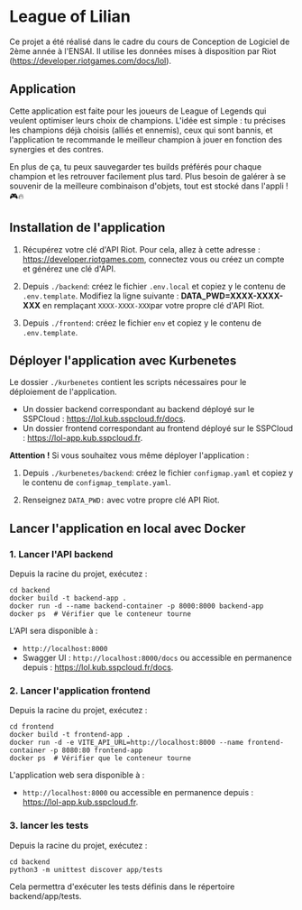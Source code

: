 # League of Lilian

Ce projet a été réalisé dans le cadre du cours de Conception de Logiciel de 2ème année à l'ENSAI. Il utilise les données mises à disposition par Riot (https://developer.riotgames.com/docs/lol).

## Application

Cette application est faite pour les joueurs de League of Legends qui veulent optimiser leurs choix de champions. L'idée est simple : tu précises les champions déjà choisis (alliés et ennemis), ceux qui sont bannis, et l'application te recommande le meilleur champion à jouer en fonction des synergies et des contres.

En plus de ça, tu peux sauvegarder tes builds préférés pour chaque champion et les retrouver facilement plus tard. Plus besoin de galérer à se souvenir de la meilleure combinaison d'objets, tout est stocké dans l'appli ! 🎮🔥

## Installation de l'application

1. Récupérez votre clé d'API Riot. Pour cela, allez à cette adresse : https://developer.riotgames.com, connectez vous ou créez un compte et générez une clé d'API.

2. Depuis ```./backend```: créez le fichier ```.env.local``` et copiez y le contenu de ```.env.template```. Modifiez la ligne suivante : **DATA_PWD=XXXX-XXXX-XXX** en remplaçant ```XXXX-XXXX-XXX```par votre propre clé d'API Riot.

2. Depuis ```./frontend```: créez le fichier ```env``` et copiez y le contenu de ```.env.template```.

## Déployer l'application avec Kurbenetes

Le dossier ```./kurbenetes``` contient les scripts nécessaires pour le déploiement de l'application.

- Un dossier backend correspondant au backend déployé sur le SSPCloud : https://lol.kub.sspcloud.fr/docs.
- Un dossier frontend correspondant au frontend déployé sur le SSPCloud : https://lol-app.kub.sspcloud.fr.

**Attention !** Si vous souhaitez vous même déployer l'application : 

1. Depuis ```./kurbenetes/backend```: créez le fichier ```configmap.yaml``` et copiez y le contenu de ```configmap_template.yaml```.

2. Renseignez ```DATA_PWD:``` avec votre propre clé API Riot.

## Lancer l'application en local avec Docker

### 1. Lancer l'API backend

Depuis la racine du projet, exécutez : 

```
cd backend
docker build -t backend-app .
docker run -d --name backend-container -p 8000:8000 backend-app
docker ps  # Vérifier que le conteneur tourne
```

L'API sera disponible à :

- ```http://localhost:8000```
- Swagger UI : ```http://localhost:8000/docs``` ou accessible en permanence depuis : https://lol.kub.sspcloud.fr/docs.

### 2. Lancer l'application frontend

Depuis la racine du projet, exécutez : 

```
cd frontend
docker build -t frontend-app .
docker run -d -e VITE_API_URL=http://localhost:8000 --name frontend-container -p 8080:80 frontend-app
docker ps  # Vérifier que le conteneur tourne
```

L'application web sera disponible à :

- ```http://localhost:8000``` ou accessible en permanence depuis : https://lol-app.kub.sspcloud.fr.

### 3. lancer les tests 

Depuis la racine du projet, exécutez : 

```
cd backend
python3 -m unittest discover app/tests
```

Cela permettra d'exécuter les tests définis dans le répertoire backend/app/tests.